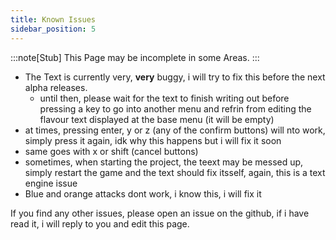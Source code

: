 ```yaml
---
title: Known Issues
sidebar_position: 5
---
```

:::note[Stub]
This Page may be incomplete in some Areas.
:::

- The Text is currently very, **very** buggy, i will try to fix this before the next alpha releases.
    - until then, please wait for the text to finish writing out before pressing a key to go into another menu and refrin from editing the flavour text displayed at the base menu (it will be empty)
- at times, pressing enter, y or z (any of the confirm buttons) will nto work, simply press it again, idk why this happens but i will fix it soon
- same goes with x or shift (cancel buttons)
- sometimes, when starting the project, the teext may be messed up, simply restart the game and the text should fix itsself, again, this is a text engine issue
- Blue and orange attacks dont work, i know this, i will fix it

If you find any other issues, please open an issue on the github, if i have read it, i will reply to you and edit this page.